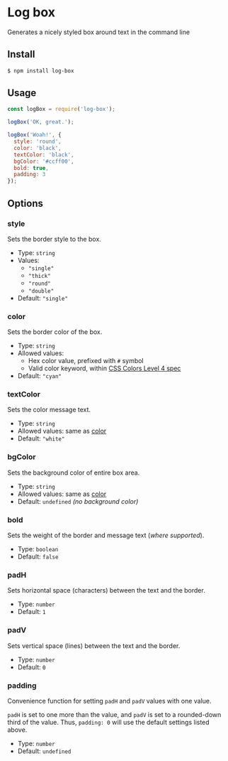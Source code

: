 # Log box
Generates a nicely styled box around text in the command line

## Install

```bash
$ npm install log-box
```

## Usage

```js
const logBox = require('log-box');

logBox('OK, great.');

logBox('Woah!', {
  style: 'round',
  color: 'black',
  textColor: 'black',
  bgColor: '#ccff00',
  bold: true,
  padding: 3
});

```

## Options

### style
Sets the border style to the box.

- Type: `string`
- Values:
    - `"single"`
    - `"thick"`
    - `"round"`
    - `"double"`
- Default: `"single"`

### color
Sets the border color of the box.

- Type: `string`
- Allowed values:
    - Hex color value, prefixed with `#` symbol
    - Valid color keyword, within [CSS Colors Level 4 spec](https://drafts.csswg.org/css-color/#named-colors)
- Default: `"cyan"`

### textColor
Sets the color message text.

- Type: `string`
- Allowed values: same as [color](#color)
- Default: `"white"`

### bgColor
Sets the background color of entire box area.

- Type: `string`
- Allowed values: same as [color](#color)
- Default: `undefined` *(no background color)*

### bold
Sets the weight of the border and message text (_where supported_).

- Type: `boolean`
- Default: `false`

### padH
Sets horizontal space (characters) between the text and the border.

- Type: `number`
- Default: `1`

### padV
Sets vertical space (lines) between the text and the border.

- Type: `number`
- Default: `0`

### padding
Convenience function for setting `padH` and `padV` values with one value.

`padH` is set to one more than the value, and `padV` is set to a rounded-down third of the value. Thus, `padding: 0` will use the default settings listed above.

- Type: `number`
- Default: `undefined`
